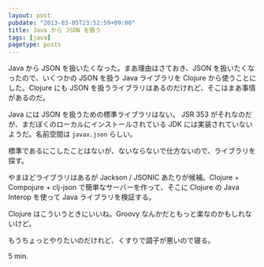```yaml
---
layout: post
pubdate: "2013-03-05T23:52:59+09:00"
title: Java から JSON を扱う
tags: [java]
pagetype: posts
---
```

Java から JSON を扱いたくなった。まあ理由はさておき、JSON を扱いたくなったので、いくつかの JSON を扱う Java ライブラリを Clojure から使うことにした。Clojure にも JSON を扱うライブラリはあるのだけれど、そこはまあ事情があるのだ。

Java には JSON を扱うための標準ライブラリはない。 JSR 353 がそれなのだが、まだぼくのローカルにインストールされている JDK には実装されていないようだ。名前空間は `javax.json` らしい。

標準であるにこしたことはないが、ないならないで仕方ないので、ライブラリを探す。

やまほどライブラリはあるが Jackson / JSONIC あたりが候補。Clojure + Compojure + clj-json で簡単なサーバーを作って、そこに Clojure の Java Interop を使って Java ライブラリを検証する。

Clojure はこういうときにいいね。Groovy なんかだともっと楽なのかもしれないけど。

もうちょっとやりたいのだけれど、くすりで調子が悪いので寝る。

5 min.
